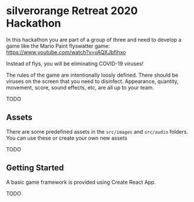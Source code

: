 # silverorange Retreat 2020 Hackathon

In this hackathon you are part of a group of three and need to develop a game
like the Mario Paint flyswatter game: https://www.youtube.com/watch?v=vAQXJbfihxo

Instead of flys, you will be eliminating COVID-19 viruses!

The rules of the game are intentionally loosly defined. There should be viruses
on the screen that you need to disinfect. Appearance, quantity, movement,
score, sound effects, etc, are all up to your team.

TODO

## Assets

There are some predefined assets in the `src/images` and `src/audio` folders.
You can use these or create your own new assets

TODO

## Getting Started

A basic game framework is provided using Create React App. 

TODO
